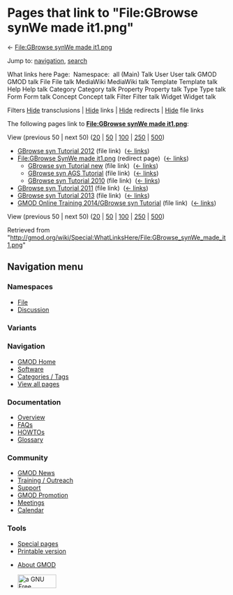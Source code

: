 <div id="mw-page-base" class="noprint">

</div>

<div id="mw-head-base" class="noprint">

</div>

<div id="content" class="mw-body" role="main">

<span id="top"></span>

<div id="mw-js-message" style="display:none;">

</div>



# <span dir="auto">Pages that link to "File:GBrowse synWe made it1.png"</span>

<div id="bodyContent">

<div id="contentSub">

← [File:GBrowse synWe made
it1.png](/wiki/File:GBrowse_synWe_made_it1.png "File:GBrowse synWe made it1.png")

</div>

<div id="jump-to-nav" class="mw-jump">

Jump to: [navigation](#mw-navigation), [search](#p-search)

</div>

<div id="mw-content-text">

What links here Page:  Namespace:  all (Main) Talk User User talk GMOD
GMOD talk File File talk MediaWiki MediaWiki talk Template Template talk
Help Help talk Category Category talk Property Property talk Type Type
talk Form Form talk Concept Concept talk Filter Filter talk Widget
Widget talk

Filters
[Hide](/mediawiki/index.php?title=Special:WhatLinksHere/File:GBrowse_synWe_made_it1.png&hidetrans=1 "Special:WhatLinksHere/File:GBrowse synWe made it1.png")
transclusions \|
[Hide](/mediawiki/index.php?title=Special:WhatLinksHere/File:GBrowse_synWe_made_it1.png&hidelinks=1 "Special:WhatLinksHere/File:GBrowse synWe made it1.png")
links \|
[Hide](/mediawiki/index.php?title=Special:WhatLinksHere/File:GBrowse_synWe_made_it1.png&hideredirs=1 "Special:WhatLinksHere/File:GBrowse synWe made it1.png")
redirects \|
[Hide](/mediawiki/index.php?title=Special:WhatLinksHere/File:GBrowse_synWe_made_it1.png&hideimages=1 "Special:WhatLinksHere/File:GBrowse synWe made it1.png")
file links

The following pages link to **[File:GBrowse synWe made
it1.png](/wiki/File:GBrowse_synWe_made_it1.png "File:GBrowse synWe made it1.png")**:

View (previous 50 \| next 50)
([20](/mediawiki/index.php?title=Special:WhatLinksHere/File:GBrowse_synWe_made_it1.png&limit=20 "Special:WhatLinksHere/File:GBrowse synWe made it1.png")
\|
[50](/mediawiki/index.php?title=Special:WhatLinksHere/File:GBrowse_synWe_made_it1.png&limit=50 "Special:WhatLinksHere/File:GBrowse synWe made it1.png")
\|
[100](/mediawiki/index.php?title=Special:WhatLinksHere/File:GBrowse_synWe_made_it1.png&limit=100 "Special:WhatLinksHere/File:GBrowse synWe made it1.png")
\|
[250](/mediawiki/index.php?title=Special:WhatLinksHere/File:GBrowse_synWe_made_it1.png&limit=250 "Special:WhatLinksHere/File:GBrowse synWe made it1.png")
\|
[500](/mediawiki/index.php?title=Special:WhatLinksHere/File:GBrowse_synWe_made_it1.png&limit=500 "Special:WhatLinksHere/File:GBrowse synWe made it1.png"))

- [GBrowse syn Tutorial
  2012](/wiki/GBrowse_syn_Tutorial_2012 "GBrowse syn Tutorial 2012")
  (file link) ‎ <span class="mw-whatlinkshere-tools">([←
  links](/mediawiki/index.php?title=Special:WhatLinksHere&target=GBrowse+syn+Tutorial+2012 "Special:WhatLinksHere"))</span>
- [File:GBrowse SynWe made
  it1.png](/mediawiki/index.php?title=File:GBrowse_SynWe_made_it1.png&redirect=no "File:GBrowse SynWe made it1.png")
  (redirect page) ‎ <span class="mw-whatlinkshere-tools">([←
  links](/mediawiki/index.php?title=Special:WhatLinksHere&target=File%3AGBrowse+SynWe+made+it1.png "Special:WhatLinksHere"))</span>
  - [GBrowse syn Tutorial
    new](/wiki/GBrowse_syn_Tutorial_new "GBrowse syn Tutorial new")
    (file link) ‎ <span class="mw-whatlinkshere-tools">([←
    links](/mediawiki/index.php?title=Special:WhatLinksHere&target=GBrowse+syn+Tutorial+new "Special:WhatLinksHere"))</span>
  - [GBrowse syn AGS
    Tutorial](/wiki/GBrowse_syn_AGS_Tutorial "GBrowse syn AGS Tutorial")
    (file link) ‎ <span class="mw-whatlinkshere-tools">([←
    links](/mediawiki/index.php?title=Special:WhatLinksHere&target=GBrowse+syn+AGS+Tutorial "Special:WhatLinksHere"))</span>
  - [GBrowse syn Tutorial
    2010](/wiki/GBrowse_syn_Tutorial_2010 "GBrowse syn Tutorial 2010")
    (file link) ‎ <span class="mw-whatlinkshere-tools">([←
    links](/mediawiki/index.php?title=Special:WhatLinksHere&target=GBrowse+syn+Tutorial+2010 "Special:WhatLinksHere"))</span>
- [GBrowse syn Tutorial
  2011](/wiki/GBrowse_syn_Tutorial_2011 "GBrowse syn Tutorial 2011")
  (file link) ‎ <span class="mw-whatlinkshere-tools">([←
  links](/mediawiki/index.php?title=Special:WhatLinksHere&target=GBrowse+syn+Tutorial+2011 "Special:WhatLinksHere"))</span>
- [GBrowse syn Tutorial
  2013](/wiki/GBrowse_syn_Tutorial_2013 "GBrowse syn Tutorial 2013")
  (file link) ‎ <span class="mw-whatlinkshere-tools">([←
  links](/mediawiki/index.php?title=Special:WhatLinksHere&target=GBrowse+syn+Tutorial+2013 "Special:WhatLinksHere"))</span>
- [GMOD Online Training 2014/GBrowse syn
  Tutorial](/wiki/GMOD_Online_Training_2014/GBrowse_syn_Tutorial "GMOD Online Training 2014/GBrowse syn Tutorial")
  (file link) ‎ <span class="mw-whatlinkshere-tools">([←
  links](/mediawiki/index.php?title=Special:WhatLinksHere&target=GMOD+Online+Training+2014%2FGBrowse+syn+Tutorial "Special:WhatLinksHere"))</span>

View (previous 50 \| next 50)
([20](/mediawiki/index.php?title=Special:WhatLinksHere/File:GBrowse_synWe_made_it1.png&limit=20 "Special:WhatLinksHere/File:GBrowse synWe made it1.png")
\|
[50](/mediawiki/index.php?title=Special:WhatLinksHere/File:GBrowse_synWe_made_it1.png&limit=50 "Special:WhatLinksHere/File:GBrowse synWe made it1.png")
\|
[100](/mediawiki/index.php?title=Special:WhatLinksHere/File:GBrowse_synWe_made_it1.png&limit=100 "Special:WhatLinksHere/File:GBrowse synWe made it1.png")
\|
[250](/mediawiki/index.php?title=Special:WhatLinksHere/File:GBrowse_synWe_made_it1.png&limit=250 "Special:WhatLinksHere/File:GBrowse synWe made it1.png")
\|
[500](/mediawiki/index.php?title=Special:WhatLinksHere/File:GBrowse_synWe_made_it1.png&limit=500 "Special:WhatLinksHere/File:GBrowse synWe made it1.png"))

</div>

<div class="printfooter">

Retrieved from
"<http://gmod.org/wiki/Special:WhatLinksHere/File:GBrowse_synWe_made_it1.png>"

</div>

<div id="catlinks" class="catlinks catlinks-allhidden">

</div>

<div class="visualClear">

</div>

</div>

</div>

<div id="mw-navigation">

## Navigation menu

<div id="mw-head">



<div id="left-navigation">

<div id="p-namespaces" class="vectorTabs" role="navigation"
aria-labelledby="p-namespaces-label">

### Namespaces

- <span id="ca-nstab-image"><a href="/wiki/File:GBrowse_synWe_made_it1.png" accesskey="c"
  title="View the file page [c]">File</a></span>
- <span id="ca-talk"><a
  href="/mediawiki/index.php?title=File_talk:GBrowse_synWe_made_it1.png&amp;action=edit&amp;redlink=1"
  accesskey="t"
  title="Discussion about the content page [t]">Discussion</a></span>

</div>

<div id="p-variants" class="vectorMenu emptyPortlet" role="navigation"
aria-labelledby="p-variants-label">

### 

### Variants[](#)

<div class="menu">

</div>

</div>

</div>

<div id="right-navigation">





</div>



</div>

</div>

</div>

<div id="mw-panel">

<div id="p-logo" role="banner">

<a href="/wiki/Main_Page"
style="background-image: url(http://gmod.org/images/GMOD-cogs.png);"
title="Visit the main page"></a>

</div>

<div id="p-Navigation" class="portal" role="navigation"
aria-labelledby="p-Navigation-label">

### Navigation

<div class="body">

- <span id="n-GMOD-Home">[GMOD Home](/wiki/Main_Page)</span>
- <span id="n-Software">[Software](/wiki/GMOD_Components)</span>
- <span id="n-Categories-.2F-Tags">[Categories /
  Tags](/wiki/Categories)</span>
- <span id="n-View-all-pages">[View all
  pages](/wiki/Special:AllPages)</span>

</div>

</div>

<div id="p-Documentation" class="portal" role="navigation"
aria-labelledby="p-Documentation-label">

### Documentation

<div class="body">

- <span id="n-Overview">[Overview](/wiki/Overview)</span>
- <span id="n-FAQs">[FAQs](/wiki/Category:FAQ)</span>
- <span id="n-HOWTOs">[HOWTOs](/wiki/Category:HOWTO)</span>
- <span id="n-Glossary">[Glossary](/wiki/Glossary)</span>

</div>

</div>

<div id="p-Community" class="portal" role="navigation"
aria-labelledby="p-Community-label">

### Community

<div class="body">

- <span id="n-GMOD-News">[GMOD News](/wiki/GMOD_News)</span>
- <span id="n-Training-.2F-Outreach">[Training /
  Outreach](/wiki/Training_and_Outreach)</span>
- <span id="n-Support">[Support](/wiki/Support)</span>
- <span id="n-GMOD-Promotion">[GMOD
  Promotion](/wiki/GMOD_Promotion)</span>
- <span id="n-Meetings">[Meetings](/wiki/Meetings)</span>
- <span id="n-Calendar">[Calendar](/wiki/Calendar)</span>

</div>

</div>

<div id="p-tb" class="portal" role="navigation"
aria-labelledby="p-tb-label">

### Tools

<div class="body">

- <span id="t-specialpages"><a href="/wiki/Special:SpecialPages" accesskey="q"
  title="A list of all special pages [q]">Special pages</a></span>
- <span id="t-print"><a
  href="/mediawiki/index.php?title=Special:WhatLinksHere/File:GBrowse_synWe_made_it1.png&amp;printable=yes"
  rel="alternate" accesskey="p"
  title="Printable version of this page [p]">Printable version</a></span>

</div>

</div>

</div>

</div>

<div id="footer" role="contentinfo">

- <span id="footer-places-about">[About
  GMOD](/wiki/GMOD:About "GMOD:About")</span>

<!-- -->

- <span id="footer-copyrightico">[<img src="http://www.gnu.org/graphics/gfdl-logo-small.png" width="88"
  height="31" alt="a GNU Free Documentation License" />](http://www.gnu.org/licenses/fdl-1.3.html)</span>




</div>
